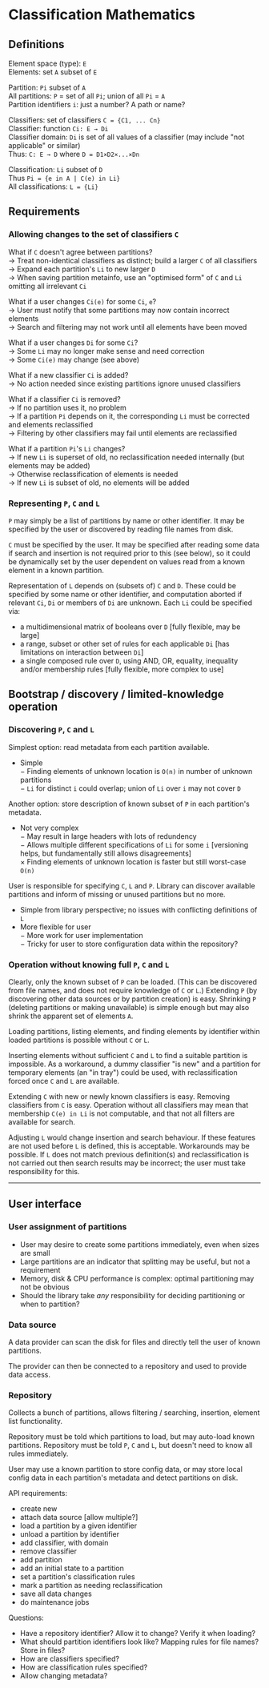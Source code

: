 <!-- This Source Code Form is subject to the terms of the Mozilla Public
   - License, v. 2.0. If a copy of the MPL was not distributed with this
   - file, You can obtain one at http://mozilla.org/MPL/2.0/. -->
<head><meta charset="utf-8"/></head>

Classification Mathematics
===========

## Definitions

Element space (type): `E`  
Elements: set `A` subset of `E`

Partition: `Pi` subset of `A`  
All partitions: `P` = set of all `Pi`; union of all `Pi` = `A`  
Partition identifiers `i`: just a number? A path or name?

Classifiers: set of classifiers `C = {C1, ... Cn}`  
Classifier: function `Ci: E → Di`  
Classifier domain: `Di` is set of all values of a classifier (may include "not applicable" or similar)  
Thus: `C: E → D` where `D = D1×D2×...×Dn`

Classification: `Li` subset of `D`  
Thus `Pi = {e in A | C(e) in Li}`  
All classifications: `L = {Li}`

## Requirements

### Allowing changes to the set of classifiers `C`

What if `C` doesn't agree between partitions?  
→ Treat non-identical classifiers as distinct; build a larger `C` of all classifiers  
→ Expand each partition's `Li` to new larger `D`  
→ When saving partition metainfo, use an "optimised form" of `C` and `Li` omitting all irrelevant `Ci`

What if a user changes `Ci(e)` for some `Ci`, `e`?  
→ User must notify that some partitions may now contain incorrect elements  
→ Search and filtering may not work until all elements have been moved

What if a user changes `Di` for some `Ci`?  
→ Some `Li` may no longer make sense and need correction  
→ Some `Ci(e)` may change (see above)

What if a new classifier `Ci` is added?  
→ No action needed since existing partitions ignore unused classifiers

What if a classifier `Ci` is removed?  
→ If no partition uses it, no problem  
→ If a partition `Pi` depends on it, the corresponding `Li` must be corrected and elements reclassified  
→ Filtering by other classifiers may fail until elements are reclassified

What if a partition `Pi`'s `Li` changes?  
→ If new `Li` is superset of old, no reclassification needed internally (but elements may be added)  
→ Otherwise reclassification of elements is needed  
→ If new `Li` is subset of old, no elements will be added

### Representing `P`, `C` and `L`

`P` may simply be a list of partitions by name or other identifier. It may be specified by the user
or discovered by reading file names from disk.

`C` must be specified by the user. It may be specified after reading some data if search and
insertion is not required prior to this (see below), so it could be dynamically set by the user
dependent on values read from a known element in a known partition.

Representation of `L` depends on (subsets of) `C` and `D`. These could be specified by some name or
other identifier, and computation aborted if relevant `Ci`, `Di` or members of `Di` are unknown.
Each `Li` could be specified via:

- a multidimensional matrix of booleans over `D` [fully flexible, may be large]
- a range, subset or other set of rules for each applicable `Di` [has limitations on interaction
    between `Di`]
- a single composed rule over `D`, using AND, OR, equality, inequality and/or membership rules
    [fully flexible, more complex to use]

## Bootstrap / discovery / limited-knowledge operation

### Discovering `P`, `C` and `L`

Simplest option: read metadata from each partition available.  
+ Simple  
− Finding elements of unknown location is `O(n)` in number of unknown partitions  
− `Li` for distinct `i` could overlap; union of `Li` over `i` may not cover `D`

Another option: store description of known subset of `P` in each partition's metadata.  
+ Not very complex  
− May result in large headers with lots of redundency  
− Allows multiple different specifications of `Li` for some `i` [versioning helps, but fundamentally
    still allows disagreements]  
× Finding elements of unknown location is faster but still worst-case `O(n)`

User is responsible for specifying `C`, `L` and `P`. Library can discover available partitions and inform
of missing or unused partitions but no more.  
+ Simple from library perspective; no issues with conflicting definitions of `L`  
+ More flexible for user  
− More work for user implementation  
− Tricky for user to store configuration data within the repository?

### Operation without knowing full `P`, `C` and `L`

Clearly, only the known subset of `P` can be loaded. (This can be discovered from file names, and
does not require knowledge of `C` or `L`.) Extending `P` (by discovering other data sources or by
partition creation) is easy. Shrinking `P` (deleting partitions or making unavailable) is simple
enough but may also shrink the apparent set of elements `A`.

Loading partitions, listing elements, and finding elements by identifier within loaded partitions
is possible without `C` or `L`.

Inserting elements without sufficient `C` and `L` to find a suitable partition is impossible. As a
workaround, a dummy classifier "is new" and a partition for temporary elements (an "in tray")
could be used, with reclassification forced once `C` and `L` are available.

Extending `C` with new or newly known classifiers is easy. Removing classifiers from `C` is easy.
Operation without all classifiers may mean that membership `C(e) in Li` is not computable, and
that not all filters are available for search.

Adjusting `L` would change insertion and search behaviour. If these features are not used before
`L` is defined, this is acceptable. Workarounds may be possible. If `L` does not match previous
definition(s) and reclassification is not carried out then search results may be incorrect; the
user must take responsibility for this.

-------

## User interface

### User assignment of partitions

- User may desire to create some partitions immediately, even when sizes are small
- Large partitions are an indicator that splitting may be useful, but not a requirement
- Memory, disk & CPU performance is complex: optimal partitioning may not be obvious
- Should the library take *any* responsibility for deciding partitioning or when to partition?

### Data source

A data provider can scan the disk for files and directly tell the user of known partitions.

The provider can then be connected to a repository and used to provide data access.

### Repository

Collects a bunch of partitions, allows filtering / searching, insertion, element list
functionality.

Repository must be told which partitions to load, but may auto-load known partitions.
Repository must be told `P`, `C` and `L`, but doesn't need to know all rules immediately.

User may use a known partition to store config data, or may store local config data in each
partition's metadata and detect partitions on disk.

API requirements:

*   create new
*   attach data source [allow multiple?]
*   load a partition by a given identifier
*   unload a partition by identifier
*   add classifier, with domain
*   remove classifier
*   add partition
*   add an initial state to a partition
*   set a partition's classification rules
*   mark a partition as needing reclassification
*   save all data changes
*   do maintenance jobs

Questions:

*   Have a repository identifier? Allow it to change? Verify it when loading?
*   What should partition identifiers look like? Mapping rules for file names? Store in files?
*   How are classifiers specified?
*   How are classification rules specified?
*   Allow changing metadata?
